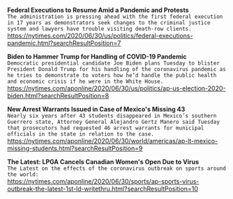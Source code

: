 **Federal Executions to Resume Amid a Pandemic and Protests**\
`The administration is pressing ahead with the first federal execution in 17 years as demonstrators seek changes to the criminal justice system and lawyers have trouble visiting death-row clients.`\
https://nytimes.com/2020/06/30/us/politics/federal-executions-pandemic.html?searchResultPosition=7

**Biden to Hammer Trump for Handling of COVID-19 Pandemic**\
`Democratic presidential candidate Joe Biden plans Tuesday to blister President Donald Trump for his handling of the coronavirus pandemic as he tries to demonstrate to voters how he’d handle the public health and economic crisis if he were in the White House.`\
https://nytimes.com/aponline/2020/06/30/us/politics/ap-us-election-2020-biden.html?searchResultPosition=8

**New Arrest Warrants Issued in Case of Mexico's Missing 43**\
`Nearly six years after 43 students disappeared in Mexico’s southern Guerrero state, Attorney General Alejandro Gertz Manero said Tuesday that prosecutors had requested 46 arrest warrants for municipal officials in the state in relation to the case.`\
https://nytimes.com/aponline/2020/06/30/world/americas/ap-lt-mexico-missing-students.html?searchResultPosition=9

**The Latest: LPGA Cancels Canadian Women's Open Due to Virus**\
`The Latest on the effects of the coronavirus outbreak on sports around the world:`\
https://nytimes.com/aponline/2020/06/30/sports/ap-sports-virus-outbreak-the-latest-1st-ld-writethru.html?searchResultPosition=10

